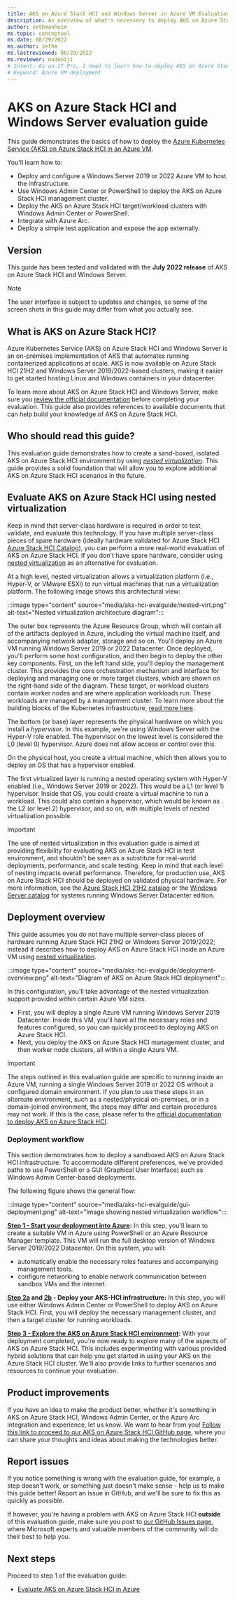 ```yaml
---
title: AKS on Azure Stack HCI and Windows Server in Azure VM Evaluation Guide 
description: An overview of what's necessary to deploy AKS on Azure Stack HCI in an Azure VM
author: sethmanheim
ms.topic: conceptual
ms.date: 08/29/2022
ms.author: sethm 
ms.lastreviewed: 08/29/2022
ms.reviewer: oadeniji
# Intent: As an IT Pro, I need to learn how to deploy AKS on Azure Stack HCI in an Azure VM
# Keyword: Azure VM deployment
---
```


# AKS on Azure Stack HCI and Windows Server evaluation guide

This guide demonstrates the basics of how to deploy the [Azure Kubernetes Service (AKS) on Azure Stack HCI in an Azure VM](./overview.md).  

You'll learn how to:

* Deploy and configure a Windows Server 2019 or 2022 Azure VM to host the infrastructure.
* Use Windows Admin Center or PowerShell to deploy the AKS on Azure Stack HCI management cluster.
* Deploy the AKS on Azure Stack HCI target/workload clusters with Windows Admin Center or PowerShell.
* Integrate with Azure Arc.
* Deploy a simple test application and expose the app externally.

## Version

This guide has been tested and validated with the **July 2022 release** of AKS on Azure Stack HCI and Windows Server.

> [!NOTE]
> The user interface is subject to updates and changes, so some of the screen shots in this guide may differ from what you actually see.

## What is AKS on Azure Stack HCI?

Azure Kubernetes Service (AKS) on Azure Stack HCI and Windows Server is an on-premises implementation of AKS that automates running containerized applications at scale. AKS is now available on Azure Stack HCI 21H2 and Windows Server 2019/2022-based clusters, making it easier to get started hosting Linux and Windows containers in your datacenter.

To learn more about AKS on Azure Stack HCI and Windows Server, make sure you [review the official documentation](overview.md) before completing your evaluation. This guide also provides references to available documents that can help build your knowledge of AKS on Azure Stack HCI.

## Who should read this guide?

This evaluation guide demonstrates how to create a sand-boxed, isolated AKS on Azure Stack HCI environment by using [*nested virtualization*](../hci/concepts/nested-virtualization.md). This guide provides a solid foundation that will allow you to explore additional AKS on Azure Stack HCI scenarios in the future.

## Evaluate AKS on Azure Stack HCI using nested virtualization

Keep in mind that server-class hardware is required in order to test, validate, and evaluate this technology. If you have multiple server-class pieces of spare hardware (ideally hardware validated for Azure Stack HCI [Azure Stack HCI Catalog](https://aka.ms/azurestackhcicatalog "Azure Stack HCI Catalog")), you can perform a more real-world evaluation of AKS on Azure Stack HCI. If you don't have spare hardware, consider using [nested virtualization](../hci/concepts/nested-virtualization.md) as an alternative for evaluation.

At a high level, nested virtualization allows a virtualization platform (i.e., Hyper-V, or VMware ESXi) to run virtual machines that run a virtualization platform. The following image shows this architectural view:

:::image type="content" source="media/aks-hci-evalguide/nested-virt.png" alt-text="Nested virtualization architecture diagram":::

The outer box represents the Azure Resource Group, which will contain all of the artifacts deployed in Azure, including the virtual machine itself, and accompanying network adapter, storage and so on. You'll deploy an Azure VM running Windows Server 2019 or 2022 Datacenter. Once deployed, you'll perform some host configuration, and then begin to deploy the other key components. First, on the left hand side, you'll deploy the management cluster. This provides the core orchestration mechanism and interface for deploying and managing one or more target clusters, which are shown on the right-hand side of the diagram. These target, or workload clusters contain worker nodes and are where application workloads run. These workloads are managed by a management cluster. To learn more about the building blocks of the Kubernetes infrastructure, [read more here](kubernetes-concepts.md).

The bottom (or base) layer represents the physical hardware on which you install a *hypervisor*. In this example, we're using Windows Server with the Hyper-V role enabled. The hypervisor on the lowest level is considered the L0 (level 0) hypervisor. Azure does not allow access or control over this.

On the physical host, you create a virtual machine, which then allows you to deploy an OS that has a hypervisor enabled.  

The first virtualized layer is running a nested operating system with Hyper-V enabled (i.e., Windows Server 2019 or 2022). This would be a L1 (or level 1) hypervisor. Inside that OS, you could create a virtual machine to run a workload.  This could also contain a hypervisor, which would be known as the L2 (or level 2) hypervisor, and so on, with multiple levels of nested virtualization possible.

> [!IMPORTANT]
> The use of nested virtualization in this evaluation guide is aimed at providing flexibility for evaluating AKS on Azure Stack HCI in test environment, and shouldn't be seen as a substitute for real-world deployments, performance, and scale testing. Keep in mind that each level of nesting impacts overall performance. Therefore, for production use, AKS on Azure Stack HCI should be deployed on validated physical hardware. For more information, see the [Azure Stack HCI 21H2 catalog](https://aka.ms/azurestackhcicatalog) or the [Windows Server catalog](https://www.windowsservercatalog.com/results.aspx?bCatID=1283&cpID=0&avc=126&ava=0&avq=0&OR=1&PGS=25) for systems running Windows Server Datacenter edition.

## Deployment overview

This guide assumes you do not have multiple server-class pieces of hardware running Azure Stack HCI 21H2 or Windows Server 2019/2022; instead it describes how to deploy AKS on Azure Stack HCI inside an Azure VM using [nested virtualization](../hci/concepts/nested-virtualization.md).

:::image type="content" source="media/aks-hci-evalguide/deployment-overview.png" alt-text="Diagram of AKS on Azure Stack HCI deployment":::

In this configuration, you'll take advantage of the nested virtualization support provided within certain Azure VM sizes.

* First, you will deploy a single Azure VM running Windows Server 2019 Datacenter. Inside this VM, you'll have all the necessary roles and features configured, so you can quickly proceed to deploying AKS on Azure Stack HCI. 
* Next, you deploy the AKS on Azure Stack HCI management cluster, and then worker node clusters, all within a single Azure VM.

> [!IMPORTANT]
> The steps outlined in this evaluation guide are specific to running inside an Azure VM, running a single Windows Server 2019 or 2022 OS without a configured domain environment. If you plan to use these steps in an alternate environment, such as a nested/physical on-premises, or in a domain-joined environment, the steps may differ and certain procedures may not work. If this is the case, please refer to the [official documentation to deploy AKS on Azure Stack HCI](overview.md).

### Deployment workflow

This section demonstrates how to deploy a sandboxed AKS on Azure Stack HCI infrastructure. To accommodate different preferences, we've provided paths to use PowerShell or a GUI (Graphical User Interface) such as Windows Admin Center-based deployments.

The following figure shows the general flow:

:::image type="content" source="media/aks-hci-evalguide/gui-deployment.png" alt-text="Image showing nested virtualization workflow":::

**[Step 1 - Start your deployment into Azure](aks-hci-evalguide-1.md):** In this step, you'll learn to create a suitable VM in Azure using PowerShell or an Azure Resource Manager template. This VM will run the full desktop version of Windows Server 2019/2022 Datacenter. On this system, you will:

* automatically enable the necessary roles  features and accompanying management tools.
* configure networking to enable network communication between sandbox VMs and the internet.

**[Step 2a](aks-hci-evalguide-2a.md) and [2b](aks-hci-evalguide-2b.md) - Deploy your AKS-HCI infrastructure:** In this step, you will use either Windows Admin Center or PowerShell to deploy AKS on Azure Stack HCI. First, you will deploy the necessary management cluster, and then a target cluster for running workloads.

**[Step 3 - Explore the AKS on Azure Stack HCI environment](aks-hci-evalguide-3.md):** With your deployment completed, you're now ready to explore many of the aspects of AKS on Azure Stack HCI. This includes experimenting with various provided hybrid solutions that can help you get started in using your AKS on the Azure Stack HCI cluster. We'll also provide links to further scenarios and resources to continue your evaluation.

<!-- ### Fully automated deployment

If you have already deployed AKS on Azure Stack HCI and would like to fully automate the deployment inside an Azure VM sandbox, [see this information on fully automated deployment](/eval/autodeploy/README.md). -->

## Product improvements

If you have an idea to make the product better, whether it's something in AKS on Azure Stack HCI, Windows Admin Center, or the Azure Arc integration and experience, let us know. We want to hear from you! [Follow this link to proceed to our AKS on Azure Stack HCI GitHub page](https://github.com/Azure/aks-hci/issues "AKS on Azure Stack HCI GitHub"), where you can share your thoughts and ideas about making the technologies better.  

## Report issues

If you notice something is wrong with the evaluation guide, for example, a step doesn't work, or something just doesn't make sense - help us to make this guide better!  Report an issue in GitHub, and we'll be sure to fix this as quickly as possible.

If however, you're having a problem with AKS on Azure Stack HCI **outside** of this evaluation guide, make sure you post to [our GitHub Issues page](https://github.com/Azure/aks-hci/issues "GitHub Issues"), where Microsoft experts and valuable members of the community will do their best to help you.

## Next steps

Proceed to step 1 of the evaluation guide:

* [Evaluate AKS on Azure Stack HCI in Azure](aks-hci-evalguide-1.md)
